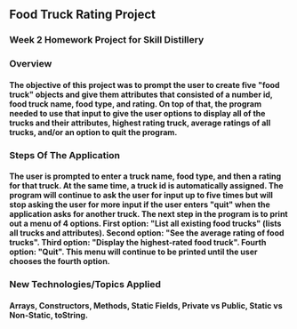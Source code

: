 ## Food Truck Rating Project

### Week 2 Homework Project for Skill Distillery

### Overview

#### The objective of this project was to prompt the user to create five "food truck" objects and give them attributes that consisted of a number id, food truck name, food type, and rating. On top of that, the program needed to use that input to give the user options to display all of the trucks and their attributes, highest rating truck, average ratings of all trucks, and/or an option to quit the program.

### Steps Of The Application

#### The user is prompted to enter a truck name, food type, and then a rating for that truck. At the same time, a truck id is automatically assigned. The program will continue to ask the user for input up to five times but will stop asking the user for more input if the user enters "quit" when the application asks for another truck. The next step in the program is to print out a menu of 4 options. First option: "List all existing food trucks" (lists all trucks and attributes). Second option: "See the average rating of food trucks". Third option: "Display the highest-rated food truck". Fourth option: "Quit". This menu will continue to be printed until the user chooses the fourth option.


### New Technologies/Topics Applied

#### Arrays, Constructors, Methods, Static Fields, Private vs Public, Static vs Non-Static, toString.
